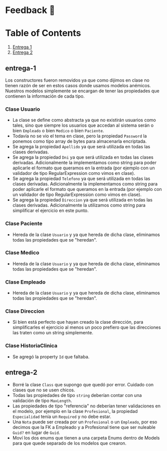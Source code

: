 # Feedback 📢

# Table of Contents
1. [Entrega 1](#entrega-1)
2. [Entrega 2](#entrega-2)

## entrega-1

Los constructores fueron removidos ya que como dijimos en clase no tienen razón de ser en estos casos donde usamos modelos anémicos. Nuestros modelos simplemente se encargan de tener las propiedades que contienen la información de cada tipo.

### Clase Usuario

- La clase se define como abstracta ya que no existirán usuarios como tales, sino que siempre los usuarios que accedan al sistema serán o bien `Empleado` o bien `Medico` o bien `Paciente`.
- Todavía no se vio el tema en clase, pero la propiedad `Password` la ponemos como tipo array de bytes para almacenarla encriptada.
- Se agrega la propiedad `Apellido` ya que será utilizada en todas las clases derivadas.
- Se agrega la propiedad `Dni` ya que será utilizada en todas las clases derivadas. Adicionalmente la implementamos como string para poder aplicarle el formato que queramos en la entrada (por ejemplo con un validador de tipo RegularExpression como vimos en clase).
- Se agrega la propiedad `Telefono` ya que será utilizada en todas las clases derivadas. Adicionalmente la implementamos como string para poder aplicarle el formato que queramos en la entrada (por ejemplo con un validador de tipo RegularExpression como vimos en clase).
- Se agrega la propiedad `Direccion` ya que será utilizada en todas las clases derivadas. Adicionalmente la utilizamos como string para simplificar el ejercicio en este punto.

### Clase Paciente

- Hereda de la clase `Usuario` y ya que hereda de dicha clase, eliminamos todas las propiedades que se "heredan".

### Clase Medico

- Hereda de la clase `Usuario` y ya que hereda de dicha clase, eliminamos todas las propiedades que se "heredan".

### Clase Empleado

- Hereda de la clase `Usuario` y ya que hereda de dicha clase, eliminamos todas las propiedades que se "heredan".

### Clase Direccion

- Si bien está perfecto que hayan creado la clase dirección, para simplificarles el ejercicio al menos un poco prefiero que las direcciones las traten como un string simplemente.

### Clase HistoriaClinica

- Se agregó la property `Id` que faltaba.


## entrega-2

- Borré la clase `Class` que supongo que quedó por error. Cuidado con clases que no se usen chicos.
- Todas las propiedades de tipo `string` deberían contar con una validación de tipo `MaxLength`.
- Las propiedades de tipo "referencia" no deberían tener validaciones en el modelo, por ejemplo en la clase `Profesional`, la propiedad `Especialidad` tenía un `Required` y no debe estar.
- Una `Nota` puede ser creada por un `Profesional` o un `Empleado`, por eso decimos que la FK a Empleado y a Profesional tiene que ser nuleable `Guid?` en lugar de `Guid`. 
- Moví los dos enums que tienen a una carpeta Enums dentro de Models para que quede separado de los modelos que crearon.

